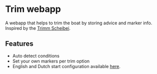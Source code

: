 # Trim webapp
A webapp that helps to trim the boat by storing advice and marker info.
Inspired by the [Trimm Scheibei](https://cdn.compass24.de/media/image/2e/2b/b2/0207401_r1_FS13ix.jpg).

## Features
 - Auto detect conditions
 - Set your own markers per trim option
 - English and Dutch start configuration available [here](https://github.com/htool/signalk-trim-plugin/tree/main/public/configs).
